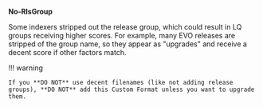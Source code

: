 <!-- markdownlint-disable MD041-->
**No-RlsGroup**<br>

Some indexers stripped out the release group, which could result in LQ groups receiving higher scores.
For example, many EVO releases are stripped of the group name, so they appear as "upgrades" and receive a decent score if other factors match.

!!! warning

    If you **DO NOT** use decent filenames (like not adding release groups), **DO NOT** add this Custom Format unless you want to upgrade them.
<!-- markdownlint-enable MD041-->
